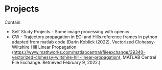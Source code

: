 # Projects
Contain:
* Self Study Projects - Some image processing with opencv
* CW - Trajectory propagation in ECI and Hills reference frames in python adapted from matlab code (Darin Koblick (2022). Vectorized Clohessy-Wiltshire Hill Linear Propagation (https://www.mathworks.com/matlabcentral/fileexchange/39340-vectorized-clohessy-wiltshire-hill-linear-propagation), MATLAB Central File Exchange. Retrieved February 9, 2022.)
